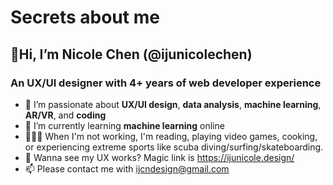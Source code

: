 # Secrets about me
## 👋Hi, I’m Nicole Chen (@ijunicolechen)
### An UX/UI designer with 4+ years of web developer experience

- 👀 I’m passionate about **UX/UI design**, **data analysis**, **machine learning**, **AR/VR**, and **coding**
- 🌱 I’m currently learning **machine learning** online
- 🏄🏻‍♀️ When I'm not working, I'm reading, playing video games, cooking, or experiencing extreme sports like scuba diving/surfing/skateboarding.
- 💼 Wanna see my UX works? Magic link is https://ijunicole.design/
- 📫 Please contact me with ijcndesign@gmail.com

<!---
ijunicolechen/ijunicolechen is a ✨ special ✨ repository because its `README.md` (this file) appears on your GitHub profile.
You can click the Preview link to take a look at your changes.
--->
